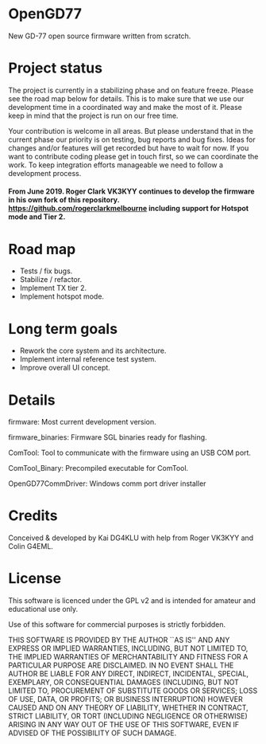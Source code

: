 # OpenGD77
New GD-77 open source firmware written from scratch.

# Project status

The project is currently in a stabilizing phase and on feature freeze. Please see the road map below for details.
This is to make sure that we use our development time in a coordinated way and make the most of it. Please keep in mind that the project is run on our free time.

Your contribution is welcome in all areas. But please understand that in the current phase our priority is on testing, bug reports and bug fixes. Ideas for changes and/or features will get recorded but have to wait for now.
If you want to contribute coding please get in touch first, so we can coordinate the work. To keep integration efforts manageable we need to follow a development process.
#### From June 2019. Roger Clark VK3KYY continues to develop the firmware in his own fork of this repository. https://github.com/rogerclarkmelbourne including support for Hotspot mode and Tier 2.

# Road map
- Tests / fix bugs.
- Stabilize / refactor.
- Implement TX tier 2.
- Implement hotspot mode.

# Long term goals
- Rework the core system and its architecture.
- Implement internal reference test system.
- Improve overall UI concept. 

# Details
firmware:
  Most current development version.

firmware_binaries:
  Firmware SGL binaries ready for flashing.

ComTool:
  Tool to communicate with the firmware using an USB COM port.

ComTool_Binary:
  Precompiled executable for ComTool.

OpenGD77CommDriver:
  Windows comm port driver installer

# Credits
Conceived & developed by Kai DG4KLU with help from Roger VK3KYY and Colin G4EML.

# License
This software is licenced under the GPL v2 and is intended for amateur and educational use only.

Use of this software for commercial purposes is strictly forbidden.

THIS SOFTWARE IS PROVIDED BY THE AUTHOR ``AS IS'' AND ANY EXPRESS OR IMPLIED
WARRANTIES, INCLUDING, BUT NOT LIMITED TO, THE IMPLIED WARRANTIES OF
MERCHANTABILITY AND FITNESS FOR A PARTICULAR PURPOSE ARE DISCLAIMED. IN NO
EVENT SHALL THE AUTHOR BE LIABLE FOR ANY DIRECT, INDIRECT, INCIDENTAL,
SPECIAL, EXEMPLARY, OR CONSEQUENTIAL DAMAGES (INCLUDING, BUT NOT LIMITED TO,
PROCUREMENT OF SUBSTITUTE GOODS OR SERVICES; LOSS OF USE, DATA, OR PROFITS;
OR BUSINESS INTERRUPTION) HOWEVER CAUSED AND ON ANY THEORY OF LIABILITY,
WHETHER IN CONTRACT, STRICT LIABILITY, OR TORT (INCLUDING NEGLIGENCE OR
OTHERWISE) ARISING IN ANY WAY OUT OF THE USE OF THIS SOFTWARE, EVEN IF
ADVISED OF THE POSSIBILITY OF SUCH DAMAGE.
